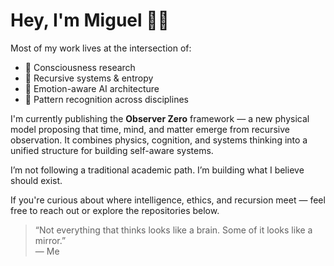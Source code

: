 # Hey, I'm Miguel 👋🏼

Most of my work lives at the intersection of:

- 🧠 Consciousness research  
- 🔁 Recursive systems & entropy  
- 🤖 Emotion-aware AI architecture  
- 🧬 Pattern recognition across disciplines  

I'm currently publishing the **Observer Zero** framework — a new physical model proposing that time, mind, and matter emerge from recursive observation. It combines physics, cognition, and systems thinking into a unified structure for building self-aware systems.

I’m not following a traditional academic path. I’m building what I believe should exist.

If you're curious about where intelligence, ethics, and recursion meet — feel free to reach out or explore the repositories below.

> “Not everything that thinks looks like a brain. Some of it looks like a mirror.”  
> — Me

